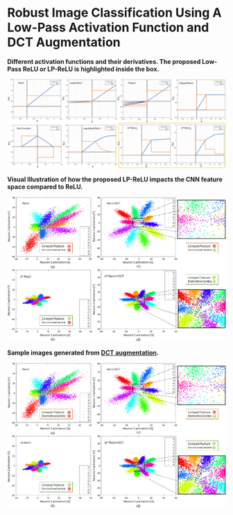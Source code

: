 # Robust Image Classification Using A Low-Pass Activation Function and DCT Augmentation
**Different activation functions and their derivatives. The proposed Low-Pass ReLU or LP-ReLU is highlighted inside the box.**
<p align="center">
  <img src="./Images/AFs2.png" width="700" title="Activation Functions">
</p>

**Visual Illustration of how the proposed LP-ReLU impacts the CNN feature space compared to ReLU.**

<p align="center">
  <img src="./Images/main_1.png" width="700" title="">
</p>

**Sample images generated from [DCT augmentation](https://ieeexplore.ieee.org/abstract/document/8803787).**

<p align="center">
  <img src="./Images/main_1.png" width="700" title="">
</p>
